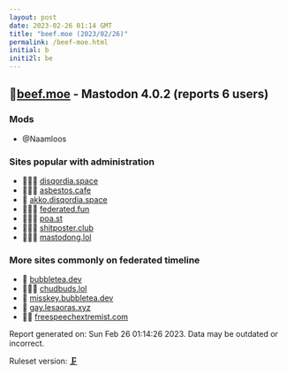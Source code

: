 ```yaml
---
layout: post
date: 2023-02-26 01:14 GMT
title: "beef.moe (2023/02/26)"
permalink: /beef-moe.html
initial: b
initi2l: be
---
```


## 🦝[beef.moe](https://beef.moe) - Mastodon 4.0.2 (reports 6 users)

### Mods
 * @Naamloos

### Sites popular with administration

* 🦝🧸💉 [disqordia.space](/disqordia-space.html)
* 🦝🧸💉 [asbestos.cafe](/asbestos-cafe.html)
* 🐘 [akko.disqordia.space](/akko-disqordia-space.html)
* 🦝🧸💉 [federated.fun](/federated-fun.html)
* 🦝🧸💉 [poa.st](/poa-st.html)
* 🦝🧸💉 [shitposter.club](/shitposter-club.html)
* 🦝🧸💉 [mastodong.lol](/mastodong-lol.html)

### More sites commonly on federated timeline

* 🦝 [bubbletea.dev](/bubbletea-dev.html)
* 🦝🧸💉 [chudbuds.lol](/chudbuds-lol.html)
* 🐘 [misskey.bubbletea.dev](/misskey-bubbletea-dev.html)
* 🐘 [gay.lesaoras.xyz](/gay-lesaoras-xyz.html)
* 🦝💉 [freespeechextremist.com](/freespeechextremist-com.html)

Report generated on: Sun Feb 26 01:14:26 2023. Data may be outdated or incorrect.

Ruleset version: [🗜](/version-clamp)
